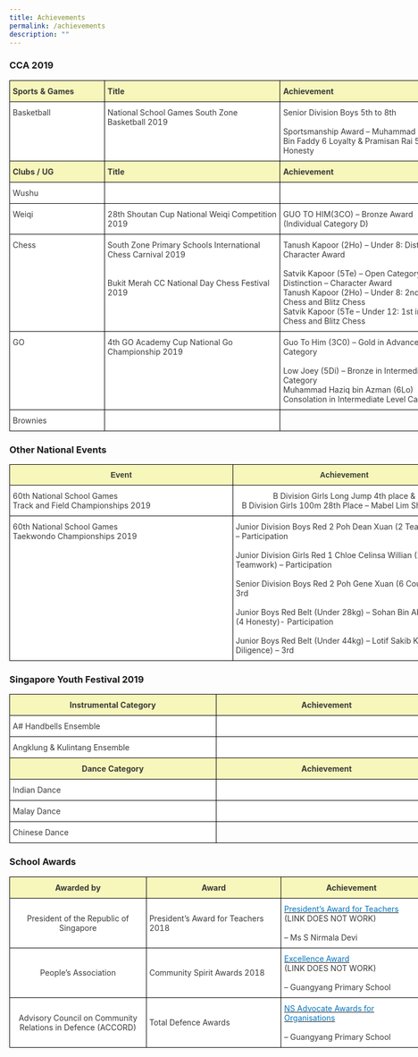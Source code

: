 ```yaml
---
title: Achievements
permalink: /achievements
description: ""
---
```

### CCA 2019

<style type="text/css">
.tg  {border-collapse:collapse;border-spacing:0;margin:0px auto;}
.tg td{border-color:black;border-style:solid;border-width:1px;font-family:Arial, sans-serif;font-size:14px;
  overflow:hidden;padding:10px 5px;word-break:normal;}
.tg th{border-color:black;border-style:solid;border-width:1px;font-family:Arial, sans-serif;font-size:14px;
  font-weight:normal;overflow:hidden;padding:10px 5px;word-break:normal;}
.tg .tg-16fh{background-color:#FFF;color:#3A3A3A;font-family:inherit;text-align:left;vertical-align:top}
.tg .tg-c6q4{font-family:inherit;text-align:left;vertical-align:top}
.tg .tg-131v{background-color:#F7F7BC;color:#3A3A3A;font-family:inherit;font-weight:bold;text-align:left;vertical-align:top}
</style>
<table class="tg" style="undefined;table-layout: fixed; width: 800px">
<colgroup>
<col style="width: 170px">
<col style="width: 315px">
<col style="width: 315px">
</colgroup>
<tbody>
  <tr>
    <td class="tg-131v"><span style="font-weight:bold;font-style:inherit">Sports &amp; Games</span></td>
    <td class="tg-131v"><span style="font-weight:bold;font-style:inherit"> Title</span></td>
    <td class="tg-131v"><span style="font-weight:bold;font-style:inherit"> Achievement</span></td>
  </tr>
  <tr>
    <td class="tg-16fh"><span style="font-weight:inherit;font-style:inherit"> Basketball</span></td>
    <td class="tg-16fh"><span style="font-weight:inherit;font-style:inherit">National School Games South Zone Basketball 2019</span></td>
    <td class="tg-16fh"><span style="font-weight:inherit;font-style:inherit">Senior Division Boys 5th to 8th</span><br><br><span style="font-weight:inherit;font-style:inherit">Sportsmanship Award – Muhammad Farisyam Bin Faddy 6 Loyalty &amp; Pramisan Rai 5 Honesty</span></td>
  </tr>
  <tr>
    <td class="tg-131v"><span style="font-weight:bold;font-style:inherit">Clubs / UG</span></td>
    <td class="tg-131v"><span style="font-weight:bold;font-style:inherit">Title</span></td>
    <td class="tg-131v"><span style="font-weight:bold;font-style:inherit">Achievement</span></td>
  </tr>
  <tr>
    <td class="tg-16fh"><span style="font-weight:inherit;font-style:inherit"> Wushu</span></td>
    <td class="tg-16fh"></td>
    <td class="tg-16fh"></td>
  </tr>
  <tr>
    <td class="tg-16fh"><span style="font-weight:inherit;font-style:inherit"> Weiqi</span></td>
    <td class="tg-16fh"><span style="font-weight:inherit;font-style:inherit">28th Shoutan Cup National Weiqi Competition 2019</span></td>
    <td class="tg-16fh"><span style="font-weight:inherit;font-style:inherit">GUO TO HIM(3CO) – Bronze Award (Individual Category D)</span></td>
  </tr>
  <tr>
    <td class="tg-16fh"><span style="font-weight:inherit;font-style:inherit"> Chess</span></td>
    <td class="tg-16fh"><span style="font-weight:inherit;font-style:inherit">South Zone Primary Schools International Chess Carnival 2019</span><br><br><span style="font-weight:inherit;font-style:inherit"> </span><br><span style="font-weight:inherit;font-style:inherit">Bukit Merah CC National Day Chess Festival 2019</span></td>
    <td class="tg-16fh"><span style="font-weight:inherit;font-style:inherit">Tanush Kapoor (2Ho) – Under 8: Distinction – Character Award</span><br><br><span style="font-weight:inherit;font-style:inherit">Satvik Kapoor (5Te) – Open Category: Distinction – Character Award</span><br><span style="font-weight:inherit;font-style:inherit">Tanush Kapoor (2Ho) – Under 8: 2nd in Rapid Chess and Blitz Chess</span><br><span style="font-weight:inherit;font-style:inherit">Satvik Kapoor (5Te – Under 12: 1st in Rapid Chess and Blitz Chess</span></td>
  </tr>
  <tr>
    <td class="tg-16fh"><span style="font-weight:inherit;font-style:inherit"> GO</span></td>
    <td class="tg-16fh"><span style="font-weight:inherit;font-style:inherit">4th GO Academy Cup National Go Championship 2019</span></td>
    <td class="tg-16fh"><span style="font-weight:inherit;font-style:inherit">Guo To Him (3C0) – Gold in Advance Level Category</span><br><br><span style="font-weight:inherit;font-style:inherit">Low Joey (5Di) – Bronze in Intermediate Level Category</span><br><span style="font-weight:inherit;font-style:inherit">Muhammad Haziq bin Azman (6Lo) Consolation  in Intermediate Level Category</span></td>
  </tr>
  <tr>
    <td class="tg-16fh"><span style="font-weight:inherit;font-style:inherit">Brownies</span></td>
    <td class="tg-16fh"></td>
    <td class="tg-c6q4"></td>
  </tr>
</tbody>
</table>

### Other National Events

<style type="text/css">
.tg  {border-collapse:collapse;border-spacing:0;margin:0px auto;}
.tg td{border-color:black;border-style:solid;border-width:1px;font-family:Arial, sans-serif;font-size:14px;
  overflow:hidden;padding:10px 5px;word-break:normal;}
.tg th{border-color:black;border-style:solid;border-width:1px;font-family:Arial, sans-serif;font-size:14px;
  font-weight:normal;overflow:hidden;padding:10px 5px;word-break:normal;}
.tg .tg-310r{background-color:#F7F7BC;color:#3A3A3A;text-align:center;vertical-align:middle}
.tg .tg-16fh{background-color:#FFF;color:#3A3A3A;font-family:inherit;text-align:left;vertical-align:top}
.tg .tg-owj7{background-color:#FFF;color:#3A3A3A;font-family:inherit;text-align:left;vertical-align:middle}
.tg .tg-c2qs{background-color:#F7F7BC;color:#3A3A3A;font-weight:bold;text-align:center;vertical-align:middle}
.tg .tg-hhj3{background-color:#FFF;color:#3A3A3A;font-family:inherit;text-align:center;vertical-align:middle}
</style>
<table class="tg" style="undefined;table-layout: fixed; width: 800px">
<colgroup>
<col style="width: 400px">
<col style="width: 400px">
</colgroup>
<tbody>
  <tr>
    <td class="tg-310r"><span style="font-weight:inherit;font-style:inherit;background-color:#F7F7BC"> </span><span style="font-weight:bold;font-style:inherit">Event</span></td>
    <td class="tg-c2qs"><span style="font-weight:bold;font-style:inherit"> Achievement</span></td>
  </tr>
  <tr>
    <td class="tg-16fh"><span style="font-weight:inherit;font-style:inherit">60th  National School Games</span><br><span style="font-weight:inherit;font-style:inherit">Track and Field Championships 2019</span></td>
    <td class="tg-hhj3"><span style="font-weight:inherit;font-style:inherit"> B Division Girls Long Jump  4th place &amp; </span><br><span style="font-weight:inherit;font-style:inherit">B Division Girls 100m 28th Place – Mabel Lim Shao Han</span><br></td>
  </tr>
  <tr>
    <td class="tg-16fh"><span style="font-weight:inherit;font-style:inherit">60th  National School Games</span><br><span style="font-weight:inherit;font-style:inherit">Taekwondo Championships 2019</span></td>
    <td class="tg-owj7"><span style="font-weight:inherit;font-style:inherit">Junior Division Boys Red 2 Poh Dean Xuan (2 Teamwork) – Participation</span><br><br><span style="font-weight:inherit;font-style:inherit">Junior Division Girls Red 1 Chloe Celinsa Willian (2 Teamwork) – Participation</span><br><br><span style="font-weight:inherit;font-style:inherit">Senior Division Boys Red 2 Poh Gene Xuan (6 Courage) – 3rd</span><br><br><span style="font-weight:inherit;font-style:inherit">Junior Boys Red Belt (Under 28kg) –  Sohan Bin Abdul Lotif (4 Honesty)- Participation</span><br><br><span style="font-weight:inherit;font-style:inherit">Junior Boys Red Belt (Under 44kg) – Lotif Sakib Khan (5 Diligence) – 3rd</span></td>
  </tr>
</tbody>
</table>

### Singapore Youth Festival 2019

<style type="text/css">
.tg  {border-collapse:collapse;border-spacing:0;margin:0px auto;}
.tg td{border-color:black;border-style:solid;border-width:1px;font-family:Arial, sans-serif;font-size:14px;
  overflow:hidden;padding:10px 5px;word-break:normal;}
.tg th{border-color:black;border-style:solid;border-width:1px;font-family:Arial, sans-serif;font-size:14px;
  font-weight:normal;overflow:hidden;padding:10px 5px;word-break:normal;}
.tg .tg-n7pb{background-color:#F7F7BC;color:#3A3A3A;font-family:inherit;font-weight:bold;text-align:center;vertical-align:top}
.tg .tg-16fh{background-color:#FFF;color:#3A3A3A;font-family:inherit;text-align:left;vertical-align:top}
.tg .tg-c6q4{font-family:inherit;text-align:left;vertical-align:top}
.tg .tg-2jsg{background-color:#F7F7BC;color:#3A3A3A;font-family:inherit;text-align:center;vertical-align:middle}
</style>
<table class="tg" style="undefined;table-layout: fixed; width: 767px">
<colgroup>
<col style="width: 370px">
<col style="width: 397px">
</colgroup>
<tbody>
  <tr>
    <td class="tg-2jsg"><span style="font-weight:inherit;font-style:inherit;background-color:#F7F7BC"> </span><span style="font-weight:bold;font-style:inherit">Instrumental Category</span></td>
    <td class="tg-n7pb"><span style="font-weight:bold;font-style:inherit"> Achievement</span></td>
  </tr>
  <tr>
    <td class="tg-16fh"><span style="font-weight:inherit;font-style:inherit"> A# Handbells Ensemble</span></td>
    <td class="tg-16fh"></td>
  </tr>
  <tr>
    <td class="tg-16fh"><span style="font-weight:inherit;font-style:inherit"> Angklung &amp; Kulintang Ensemble</span></td>
    <td class="tg-16fh"></td>
  </tr>
  <tr>
    <td class="tg-n7pb"><span style="font-weight:bold;font-style:inherit">Dance Category</span></td>
    <td class="tg-n7pb"><span style="font-weight:bold;font-style:inherit">Achievement</span></td>
  </tr>
  <tr>
    <td class="tg-16fh"><span style="font-weight:inherit;font-style:inherit"> Indian Dance</span></td>
    <td class="tg-16fh"></td>
  </tr>
  <tr>
    <td class="tg-16fh"><span style="font-weight:inherit;font-style:inherit"> Malay Dance</span></td>
    <td class="tg-16fh"></td>
  </tr>
  <tr>
    <td class="tg-16fh"><span style="font-weight:inherit;font-style:inherit"> Chinese Dance</span></td>
    <td class="tg-c6q4"></td>
  </tr>
</tbody>
</table>

### School Awards

<style type="text/css">
.tg  {border-collapse:collapse;border-spacing:0;margin:0px auto;}
.tg td{border-color:black;border-style:solid;border-width:1px;font-family:Arial, sans-serif;font-size:14px;
  overflow:hidden;padding:10px 5px;word-break:normal;}
.tg th{border-color:black;border-style:solid;border-width:1px;font-family:Arial, sans-serif;font-size:14px;
  font-weight:normal;overflow:hidden;padding:10px 5px;word-break:normal;}
.tg .tg-lbkb{background-color:#FFF;color:#0274BE;font-family:inherit;text-align:left;vertical-align:middle}
.tg .tg-owj7{background-color:#FFF;color:#3A3A3A;font-family:inherit;text-align:left;vertical-align:middle}
.tg .tg-hxfj{background-color:#F7F7BC;color:#3A3A3A;font-family:inherit;font-weight:bold;text-align:center;vertical-align:middle}
.tg .tg-hhj3{background-color:#FFF;color:#3A3A3A;font-family:inherit;text-align:center;vertical-align:middle}
</style>
<table class="tg" style="undefined;table-layout: fixed; width: 739px">
<colgroup>
<col style="width: 245px">
<col style="width: 242px">
<col style="width: 252px">
</colgroup>
<tbody>
  <tr>
    <td class="tg-hxfj"><span style="font-weight:bold;font-style:inherit">Awarded by</span></td>
    <td class="tg-hxfj"><span style="font-weight:bold;font-style:inherit"> Award</span></td>
    <td class="tg-hxfj"><span style="font-weight:bold;font-style:inherit"> Achievement</span></td>
  </tr>
  <tr>
    <td class="tg-hhj3"><span style="font-weight:inherit;font-style:inherit"> President of the Republic of Singapore</span></td>
    <td class="tg-owj7"><span style="font-weight:inherit;font-style:inherit"> President’s Award for Teachers 2018</span></td>
    <td class="tg-owj7"><a href="(LINK HERE)"><span style="font-weight:inherit;font-style:inherit;text-decoration:none;color:#0274BE;background-color:transparent">President’s Award for Teachers</span></a> <br>(LINK DOES NOT WORK)<br><br><span style="font-weight:inherit;font-style:inherit">– Ms S Nirmala Devi</span></td>
  </tr>
  <tr>
    <td class="tg-hhj3"><span style="font-weight:inherit;font-style:inherit">People’s Association</span></td>
    <td class="tg-owj7"><span style="font-weight:inherit;font-style:inherit"> Community Spirit Awards 2018</span></td>
    <td class="tg-owj7"><a href="(LINK HERE)" target="_blank" rel="noopener noreferrer"><span style="font-weight:inherit;font-style:inherit;text-decoration:none;color:#0274BE;background-color:transparent">Excellence Award</span></a><br>(LINK DOES NOT WORK)<br><br><span style="font-weight:inherit;font-style:inherit">– Guangyang Primary School</span></td>
  </tr>
  <tr>
    <td class="tg-hhj3"><span style="font-weight:inherit;font-style:inherit">Advisory Council on Community Relations in Defence (ACCORD)</span></td>
    <td class="tg-owj7"><span style="font-weight:inherit;font-style:inherit"> Total Defence Awards</span></td>
    <td class="tg-owj7"><a href="/parents-and-pupils/Happenings-In-School/total-defence-award" target="_blank" rel="noopener noreferrer"><span style="font-weight:inherit;font-style:inherit;text-decoration:none;color:#0274BE;background-color:transparent">NS Advocate Awards for Organisations</span></a><br><br><span style="font-weight:inherit;font-style:inherit">– Guangyang Primary School</span></td>
  </tr>
</tbody>
</table>